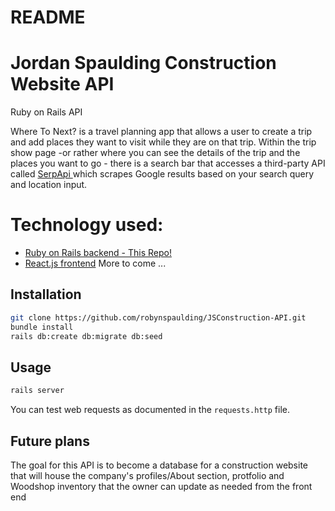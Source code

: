 # README

# Jordan Spaulding Construction Website API 
Ruby on Rails API

Where To Next? is a travel planning app that allows a user to create a trip and add places they want to visit while they are on that trip. Within the trip show page -or rather where you can see the details of the trip and the places you want to go - there is a search bar that accesses a third-party API called <a href="https://serpapi.com/"> SerpApi </a> which scrapes Google results based on your search query and location input. 

# Technology used:
- <a href="https://github.com/robynspaulding/JSConstruction-API">Ruby on Rails backend - This Repo!</a>
- <a href="https://github.com/robynspaulding/JSConstruction-React-frontend">React.js frontend</a>
More to come ...



## Installation

```bash
git clone https://github.com/robynspaulding/JSConstruction-API.git
bundle install
rails db:create db:migrate db:seed
```

## Usage

```bash
rails server
```

You can test web requests as documented in the `requests.http` file.

## Future plans

The goal for this API is to become a database for a construction website that will house the company's profiles/About section, protfolio and Woodshop inventory that the owner can update as needed from the front end
